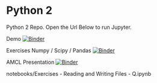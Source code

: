 # Python 2

Python 2 Repo. Open the Url Below to run Jupyter.

Demo
[![Binder](https://mybinder.org/badge_logo.svg)](https://mybinder.org/v2/gh/jeandamienvilliers/Python2/HEAD?filepath=demo.ipynb)

Exercises Numpy / Scipy / Pandas
[![Binder](https://mybinder.org/badge_logo.svg)](https://mybinder.org/v2/gh/jeandamienvilliers/Python2/HEAD?filepath=notebooks/Exercises_Numpy_Scipy_Pandas.ipynb)

AMCL Presentation
[![Binder](http://mybinder.org/badge.svg)](http://mybinder.org/v2/gh/jeandamienvilliers/Python2/HEAD?filepath=notebooks/Presentation_AMCL.ipynb)

notebooks/Exercises - Reading and Writing Files - Q.ipynb
